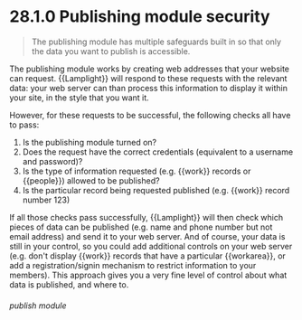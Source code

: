 # 28.1.0    Publishing module security

> The publishing module has multiple safeguards built in so that only the data you want to publish is accessible. 

The publishing module works by creating web addresses that your website can request. {{Lamplight}} will respond to these requests with the relevant data: your web server can than process this information to display it within your site, in the style that you want it.

However, for these requests to be successful, the following checks all have to pass:

  1. Is the publishing module turned on?
  2. Does the request have the correct credentials (equivalent to a username and password)?
  3. Is the type of information requested (e.g. {{work}} records or {{people}}) allowed to be published?
  4. Is the particular record being requested published (e.g. {{work}} record number 123)

If all those checks pass successfully, {{Lamplight}} will then check which pieces of data can be published (e.g. name and phone number but not email address) and send it to your web server. And of course, your data is still in your control, so you could add additional controls on your web server (e.g. don't display {{work}} records that have a particular {{workarea}}, or add a registration/signin mechanism to restrict information to your members). This approach gives you a very fine level of control about what data is published, and where to. 

###### publish module

